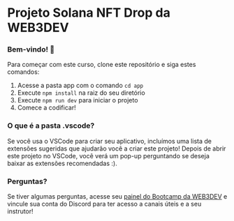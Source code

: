 # Projeto Solana NFT Drop da WEB3DEV

### Bem-vindo! 👋
Para começar com este curso, clone este repositório e siga estes comandos:

1. Acesse a pasta app com o comando `cd app`
2. Execute `npm install` na raiz do seu diretório
3. Execute `npm run dev` para iniciar o projeto
4. Comece a codificar!

### O que é a pasta .vscode?
Se você usa o VSCode para criar seu aplicativo, incluímos uma lista de extensões sugeridas que ajudarão você a criar este projeto! Depois de abrir este projeto no VSCode, você verá um pop-up perguntando se deseja baixar as extensões recomendadas :).

### Perguntas?
Se tiver algumas perguntas, acesse seu [painel do Bootcamp da WEB3DEV](https://bootcamp.web3dev.com.br/) e vincule sua conta do Discord para ter acesso a canais úteis e a seu instrutor!

